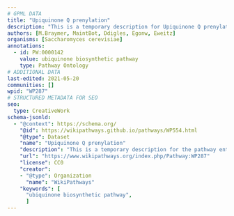 ```yaml
---
# GPML DATA
title: "Upiquinone Q prenylation"
description: "This is a temporary description for Upiquinone Q prenylation"
authors: [M.Braymer, MaintBot, Ddigles, Egonw, Eweitz]
organisms: [Saccharomyces cerevisiae]
annotations:
  - id: PW:0000142
    value: ubiquinone biosynthetic pathway
    type: Pathway Ontology
# ADDITIONAL DATA
last-edited: 2021-05-20
communities: []
wpid: "WP287"
# STRUCTURED METADATA FOR SEO
seo:
  type: CreativeWork
schema-jsonld:
  - "@context": https://schema.org/
    "@id": https://wikipathways.github.io/pathways/WP554.html
    "@type": Dataset
    "name": "Upiquinone Q prenylation"
    "description": "This is a temporary description for the pathway entitled: Upiquinone Q prenylation"
    "url": "https://www.wikipathways.org/index.php/Pathway:WP287"
    "license": CC0
    "creator":
    - "@type": Organization
      "name": "WikiPathways"
    "keywords": [
      "ubiquinone biosynthetic pathway",
      ]
---
```

